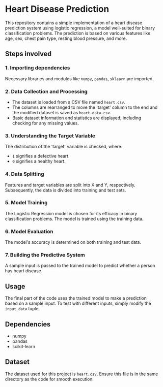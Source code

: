 # Heart Disease Prediction

This repository contains a simple implementation of a heart disease prediction system using logistic regression, a model well-suited for binary classification problems. The prediction is based on various features like age, sex, chest pain type, resting blood pressure, and more.

## Steps involved

### 1. Importing dependencies

Necessary libraries and modules like `numpy`, `pandas`, `sklearn` are imported.

### 2. Data Collection and Processing

- The dataset is loaded from a CSV file named `heart.csv`.
- The columns are rearranged to move the 'target' column to the end and the modified dataset is saved as `heart-data.csv`.
- Basic dataset information and statistics are displayed, including checking for any missing values.

### 3. Understanding the Target Variable

The distribution of the 'target' variable is checked, where:

- `1` signifies a defective heart.
- `0` signifies a healthy heart.

### 4. Data Splitting

Features and target variables are split into X and Y, respectively. Subsequently, the data is divided into training and test sets.

### 5. Model Training

The Logistic Regression model is chosen for its efficacy in binary classification problems. The model is trained using the training data.

### 6. Model Evaluation

The model's accuracy is determined on both training and test data.

### 7. Building the Predictive System

A sample input is passed to the trained model to predict whether a person has heart disease.

## Usage

The final part of the code uses the trained model to make a prediction based on a sample input. To test with different inputs, simply modify the `input_data` tuple.

## Dependencies

- numpy
- pandas
- scikit-learn

## Dataset

The dataset used for this project is `heart.csv`. Ensure this file is in the same directory as the code for smooth execution.
